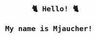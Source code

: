 <div align = "center"> 
  
  <h1>
    
       🐈 Hello! 🐈
    
    My name is Mjaucher!
    
  </h1>
  
</div>

